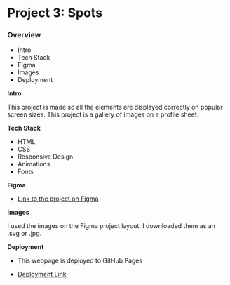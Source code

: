 # Project 3: Spots

### Overview

- Intro
- Tech Stack
- Figma
- Images
- Deployment

**Intro**

This project is made so all the elements are displayed correctly on popular screen sizes. This project is a gallery of images on a profile sheet.

**Tech Stack**

- HTML
- CSS
- Responsive Design
- Animations
- Fonts

**Figma**

- [Link to the project on Figma](https://www.figma.com/file/BBNm2bC3lj8QQMHlnqRsga/Sprint-3-Project-%E2%80%94-Spots?type=design&node-id=2%3A60&mode=design&t=afgNFybdorZO6cQo-1)

**Images**

I used the images on the Figma project layout. I downloaded them as an .svg or .jpg.

**Deployment**

- This webpage is deployed to GitHub Pages

- [Deployment Link](https://tech-brandon-b.github.io/se_project_spots/)

